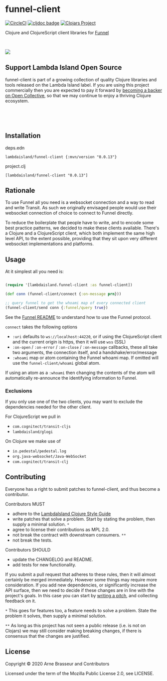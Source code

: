 # funnel-client

<!-- badges -->
[![CircleCI](https://circleci.com/gh/lambdaisland/funnel-client.svg?style=svg)](https://circleci.com/gh/lambdaisland/funnel-client) [![cljdoc badge](https://cljdoc.org/badge/lambdaisland/funnel-client)](https://cljdoc.org/d/lambdaisland/funnel-client) [![Clojars Project](https://img.shields.io/clojars/v/lambdaisland/funnel-client.svg)](https://clojars.org/lambdaisland/funnel-client)
<!-- /badges -->

Clojure and ClojureScript client libraries for [Funnel](https://github.com/lambdaisland/funnel)

<!-- opencollective -->

&nbsp;

<img align="left" src="https://github.com/lambdaisland/open-source/raw/master/artwork/lighthouse_readme.png">

&nbsp;

## Support Lambda Island Open Source

funnel-client is part of a growing collection of quality Clojure libraries and
tools released on the Lambda Island label. If you are using this project
commercially then you are expected to pay it forward by
[becoming a backer on Open Collective](http://opencollective.com/lambda-island#section-contribute),
so that we may continue to enjoy a thriving Clojure ecosystem.

&nbsp;

&nbsp;

<!-- /opencollective -->

<!-- installation -->
## Installation
deps.edn

```
lambdaisland/funnel-client {:mvn/version "0.0.13"}
```

project.clj

```
[lambdaisland/funnel-client "0.0.13"]
```
<!-- /installation -->

## Rationale

To use Funnel all you need is a websocket connection and a way to read and write
Transit. As such we originally envisaged people would use their websocket
connection of choice to connect to Funnel directly.

To reduce the boilerplate that people have to write, and to encode some best
practice patterns, we decided to make these clients available. There's a Clojure
and a ClojureScript client, which both implement the same high level API, to the
extent possible, providing that they sit upon very different websocket
implementations and platforms.

## Usage

At it simplest all you need is:

``` clojure

(require '[lambdaisland.funnel-client :as funnel-client])

(def conn (funnel-client/connect {:on-message prn}))

;; query funnel to get the whoami map of every connected client
(funnel-client/send conn {:funnel/query true})
```

See the [Funnel README](https://github.com/lambdaisland/funnel) to understand
how to use the Funnel protocol.

`connect` takes the following options

- `:uri` defaults to `ws://localhost:44220`, or if using the ClojureScript client and the current origin is https, then it will use `wss` (SSL)
- `:on-open` / `:on-error` / `:on-close` / `:on-message` callbacks, these all take two arguments, the connection itself, and a handshake/error/message
- `:whoami` map or atom containing the Funnel whoami map. If omitted will use the `funnel-client/whoami` global atom.

If using an atom as a `:whoami` then changing the contents of the atom will
automatically re-announce the identifying information to Funnel.

### Exclusions

If you only use one of the two clients, you may want to exclude the dependencies needed for the other client.

For ClojureScript we pull in

- `com.cognitect/transit-cljs`
- `lambdaisland/glogi`

On Clojure we make use of

- `io.pedestal/pedestal.log`
- `org.java-websocket/Java-WebSocket`
- `com.cognitect/transit-clj`

<!-- contributing -->
## Contributing

Everyone has a right to submit patches to funnel-client, and thus become a contributor.

Contributors MUST

- adhere to the [LambdaIsland Clojure Style Guide](https://nextjournal.com/lambdaisland/clojure-style-guide)
- write patches that solve a problem. Start by stating the problem, then supply a minimal solution. `*`
- agree to license their contributions as MPL 2.0.
- not break the contract with downstream consumers. `**`
- not break the tests.

Contributors SHOULD

- update the CHANGELOG and README.
- add tests for new functionality.

If you submit a pull request that adheres to these rules, then it will almost
certainly be merged immediately. However some things may require more
consideration. If you add new dependencies, or significantly increase the API
surface, then we need to decide if these changes are in line with the project's
goals. In this case you can start by [writing a pitch](https://nextjournal.com/lambdaisland/pitch-template),
and collecting feedback on it.

`*` This goes for features too, a feature needs to solve a problem. State the problem it solves, then supply a minimal solution.

`**` As long as this project has not seen a public release (i.e. is not on Clojars)
we may still consider making breaking changes, if there is consensus that the
changes are justified.
<!-- /contributing -->

<!-- license -->
## License

Copyright &copy; 2020 Arne Brasseur and Contributors

Licensed under the term of the Mozilla Public License 2.0, see LICENSE.
<!-- /license -->
